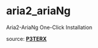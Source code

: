 # aria2_ariaNg
Aria2-AriaNg One-Click Installation

source: <a href="https://github.com/P3TERX/aria2.sh"><b>P3TERX</b></a>
